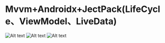 # Mvvm+Androidx+JectPack(LifeCycle、ViewModel、LiveData)
![Alt text](https://upload-images.jianshu.io/upload_images/6287044-7b6b38763c4494e3.jpg?imageMogr2/auto-orient/strip%7CimageView2/2/w/200)
![Alt text](https://upload-images.jianshu.io/upload_images/6287044-65d8eb0f634e5679.jpg?imageMogr2/auto-orient/strip%7CimageView2/2/w/200)
![Alt text](https://upload-images.jianshu.io/upload_images/6287044-b333a7df2af35c68.jpg?imageMogr2/auto-orient/strip%7CimageView2/2/w/200)


